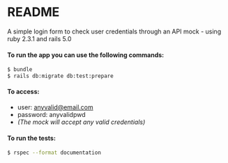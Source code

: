 # README

A simple login form to check user credentials through an API mock - using ruby 2.3.1 and rails 5.0

#### To run the app you can use the following commands:

```bash
$ bundle
$ rails db:migrate db:test:prepare
```
#### To access:

- user: anyvalid@email.com
- password: anyvalidpwd
- *(The mock will accept any valid credentials)*

#### To run the tests:

```bash
$ rspec --format documentation
```